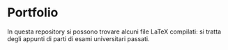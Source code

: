# Portfolio

In questa repository si possono trovare alcuni file LaTeX compilati: si tratta degli appunti di parti di esami universitari passati.
